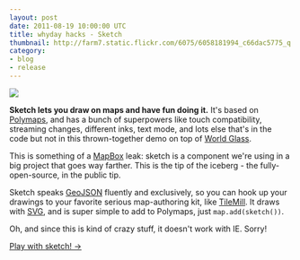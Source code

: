```yaml
---
layout: post
date: 2011-08-19 10:00:00 UTC
title: whyday hacks - Sketch
thumbnail: http://farm7.static.flickr.com/6075/6058181994_c66dac5775_q.jpg
category:
- blog
- release
---
```


<img src='http://farm7.static.flickr.com/6075/6058181994_c66dac5775_z.jpg' />

**Sketch lets you draw on maps and have fun doing it.** It's based on [Polymaps](http://polymaps.org), and has a bunch of
superpowers like touch compatibility, streaming changes, different inks,
text mode, and lots else that's in the code but not in this thrown-together
demo on top of [World Glass](http://mapbox.com/#/tileset/world-glass).

This is something of a [MapBox](http://mapbox.com) leak: sketch is a component
we're using in a big project that goes way farther. This is the tip of the
iceberg - the fully-open-source, in the public tip.

Sketch speaks [GeoJSON](http://geojson.org/) fluently and exclusively, so
you can hook up your drawings to your favorite serious map-authoring kit,
like [TileMill](http://tilemill.com/pages/index.html). It draws with
[SVG](http://www.w3.org/TR/SVG/painting.html), and is super simple to
add to Polymaps, just `map.add(sketch())`.

Oh, and since this is kind of crazy stuff, it doesn't work with IE. Sorry!

<div class='link-block'>
  <a href='http://mapbox.github.com/sketch'>Play with sketch! →</a>
</div>
